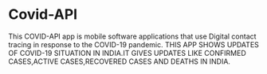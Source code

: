 # Covid-API
This COVID-API app is mobile software applications that use Digital contact tracing in response to the COVID-19 pandemic.
THIS APP SHOWS UPDATES OF COVID-19 SITUATION IN INDIA.IT GIVES UPDATES LIKE CONFIRMED CASES,ACTIVE CASES,RECOVERED CASES AND DEATHS IN INDIA.

